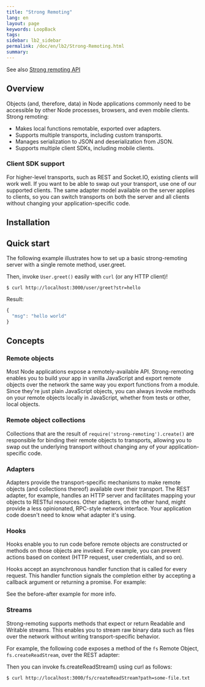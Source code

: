 ```yaml
---
title: "Strong Remoting"
lang: en
layout: page
keywords: LoopBack
tags:
sidebar: lb2_sidebar
permalink: /doc/en/lb2/Strong-Remoting.html
summary:
---
```


See also [Strong remoting API](http://apidocs.strongloop.com/strong-remoting/)

## Overview

Objects (and, therefore, data) in Node applications commonly need to be accessible by other Node processes, browsers, and even mobile clients. Strong remoting:

* Makes local functions remotable, exported over adapters.
* Supports multiple transports, including custom transports.
* Manages serialization to JSON and deserialization from JSON.
* Supports multiple client SDKs, including mobile clients.

### Client SDK support

For higher-level transports, such as REST and Socket.IO, existing clients will work well.
If you want to be able to swap out your transport, use one of our supported clients.
The same adapter model available on the server applies to clients, so you can switch transports on both the server and all clients without changing your application-specific code.

## Installation

## Quick start

The following example illustrates how to set up a basic strong-remoting server with a single remote method, user.greet.

Then, invoke `User.greet()` easily with `curl` (or any HTTP client)!

```shell
$ curl http://localhost:3000/user/greet?str=hello
```

Result:

```javascript
{
  "msg": "hello world"
}
```

## Concepts

### Remote objects

Most Node applications expose a remotely-available API.
Strong-remoting enables you to build your app in vanilla JavaScript and export remote objects over the network the same way you export functions from a module.
Since they're just plain JavaScript objects, you can always invoke methods on your remote objects locally in JavaScript, whether from tests or other, local objects.

### Remote object collections

Collections that are the result of `require('strong-remoting').create()` are responsible for binding their remote objects to transports,
allowing you to swap out the underlying transport without changing any of your application-specific code.

### Adapters

Adapters provide the transport-specific mechanisms to make remote objects (and collections thereof) available over their transport.
The REST adapter, for example, handles an HTTP server and facilitates mapping your objects to RESTful resources.
Other adapters, on the other hand, might provide a less opinionated, RPC-style network interface.
Your application code doesn't need to know what adapter it's using.

### Hooks

Hooks enable you to run code before remote objects are constructed or methods on those objects are invoked.
For example, you can prevent actions based on context (HTTP request, user credentials, and so on).

Hooks accept an asynchronous handler function that is called for every request.
This handler function signals the completion either by accepting a callback argument or returning a promise. For example:

See the before-after example for more info.

### Streams

Strong-remoting supports methods that expect or return Readable and Writable streams.
This enables you to stream raw binary data such as files over the network without writing transport-specific behavior.

For example, the following code exposes a method of the `fs` Remote Object, `fs.createReadStream`, over the REST adapter:

Then you can invoke fs.createReadStream() using curl as follows:

```shell
$ curl http://localhost:3000/fs/createReadStream?path=some-file.txt
```
